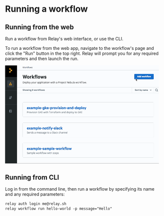 # Running a workflow

## Running from the web
Run a workflow from Relay's web interface, or use the CLI.

To run a workflow from the web app, navigate to the workflow's page and click the "Run" button in the top right. Relay will prompt you for any required parameters and then launch the run.

![Select Run from a workflow's page, fill out required parameters, then select Run](../images/running-workflow.gif)

## Running from CLI

Log in from the command line, then run a workflow by specifying its name and any required parameters:

```
relay auth login me@relay.sh 
relay workflow run hello-world -p message="Hello"
```


